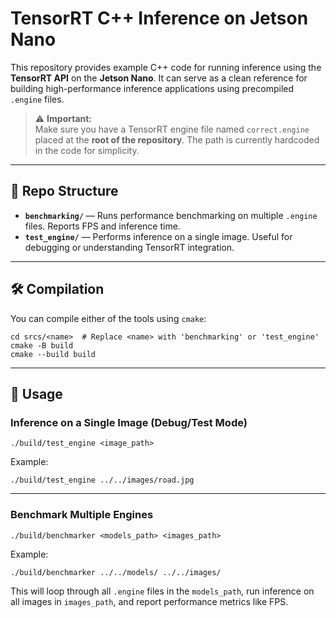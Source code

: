 # TensorRT C++ Inference on Jetson Nano

This repository provides example C++ code for running inference using the **TensorRT API** on the **Jetson Nano**. It can serve as a clean reference for building high-performance inference applications using precompiled `.engine` files.

> ⚠️ **Important:**  
> Make sure you have a TensorRT engine file named `correct.engine` placed at the **root of the repository**. The path is currently hardcoded in the code for simplicity.

---

## 📁 Repo Structure

- **`benchmarking/`** — Runs performance benchmarking on multiple `.engine` files. Reports FPS and inference time.
- **`test_engine/`** — Performs inference on a single image. Useful for debugging or understanding TensorRT integration.

---

## 🛠️ Compilation

You can compile either of the tools using `cmake`:

```
cd srcs/<name>  # Replace <name> with 'benchmarking' or 'test_engine'
cmake -B build
cmake --build build
```

---

## 🚀 Usage

### Inference on a Single Image (Debug/Test Mode)

```
./build/test_engine <image_path>
```

Example:

```
./build/test_engine ../../images/road.jpg
```

---

### Benchmark Multiple Engines

```
./build/benchmarker <models_path> <images_path>
```

Example:

```
./build/benchmarker ../../models/ ../../images/
```

This will loop through all `.engine` files in the `models_path`, run inference on all images in `images_path`, and report performance metrics like FPS.

